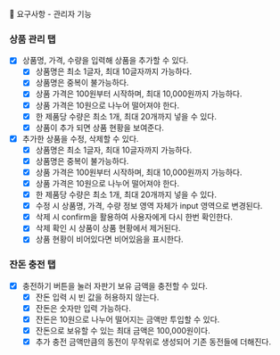 🎯 요구사항 - 관리자 기능

### 상품 관리 탭

- [x] 상품명, 가격, 수량을 입력해 상품을 추가할 수 있다.
  - [x] 상품명은 최소 1글자, 최대 10글자까지 가능하다.
  - [x] 상품명은 중복이 불가능하다.
  - [x] 상품 가격은 100원부터 시작하며, 최대 10,000원까지 가능하다.
  - [x] 상품 가격은 10원으로 나누어 떨어져야 한다.
  - [x] 한 제품당 수량은 최소 1개, 최대 20개까지 넣을 수 있다.
  - [x] 상품이 추가 되면 상품 현황을 보여준다.

- [x] 추가한 상품을 수정, 삭제할 수 있다.
  - [x] 상품명은 최소 1글자, 최대 10글자까지 가능하다.
  - [x] 상품명은 중복이 불가능하다.
  - [x] 상품 가격은 100원부터 시작하며, 최대 10,000원까지 가능하다.
  - [x] 상품 가격은 10원으로 나누어 떨어져야 한다.
  - [x] 한 제품당 수량은 최소 1개, 최대 20개까지 넣을 수 있다.
  - [x] 수정 시 상품명, 가격, 수량 정보 영역 자체가 input 영역으로 변경된다.
  - [x] 삭제 시 confirm을 활용하여 사용자에게 다시 한번 확인한다.
  - [x] 삭제 확인 시 상품이 상품 현황에서 제거된다.
  - [x] 상품 현황이 비어있다면 비어있음을 표시한다.

### 잔돈 충전 탭

- [x] 충전하기 버튼을 눌러 자판기 보유 금액을 충전할 수 있다.
  - [x] 잔돈 입력 시 빈 값을 허용하지 않는다.
  - [x] 잔돈은 숫자만 입력 가능하다.
  - [x] 잔돈은 10원으로 나누어 떨어지는 금액만 투입할 수 있다.
  - [x] 잔돈으로 보유할 수 있는 최대 금액은 100,000원이다.
  - [x] 추가 충전 금액만큼의 동전이 무작위로 생성되어 기존 동전들에 더해진다.
